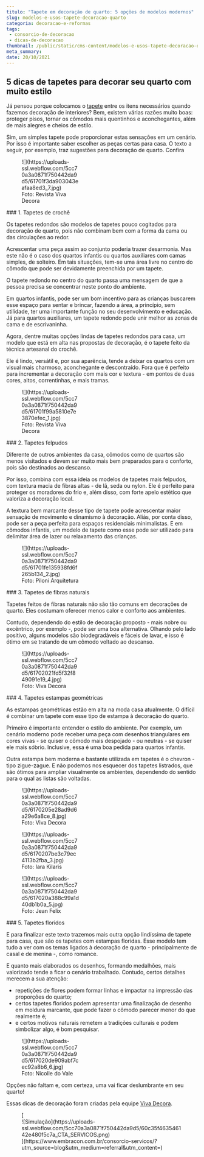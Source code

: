 ```yaml
---
titulo: "Tapete em decoração de quarto: 5 opções de modelos modernos"
slug: modelos-e-usos-tapete-decoracao-quarto
categoria: decoracao-e-reformas
tags:
 - consorcio-de-decoracao
 - dicas-de-decoracao
thumbnail: /public/static/cms-content/modelos-e-usos-tapete-decoracao-quarto.jpg
meta_summary: 
date: 20/10/2021
---
```

5 dicas de tapetes para decorar seu quarto com muito estilo
-----------------------------------------------------------

Já pensou porque colocamos o [tapete](https://www.vivadecora.com.br/produtos/tapetes) entre os itens necessários quando fazemos decoração de interiores? Bem, existem várias razões muito boas: proteger pisos, tornar os cômodos mais quentinhos e aconchegantes, além de mais alegres e cheios de estilo.

Sim, um simples tapete pode proporcionar estas sensações em um cenário. Por isso é importante saber escolher as peças certas para casa. O texto a seguir, por exemplo, traz sugestões para decoração de quarto. Confira

<figure class="w-richtext-figure-type-image w-richtext-align-center" style="max-width:30%"><div>![](https://uploads-ssl.webflow.com/5cc70a3a0871f750442da9d5/61701f3da903043eafaa8ed3_7.jpg)</div><figcaption>Foto: Revista Viva Decora</figcaption></figure>### 1. Tapetes de crochê

Os tapetes redondos são modelos de tapetes pouco cogitados para decoração de quarto, pois não combinam bem com a forma da cama ou das circulações ao redor.

Acrescentar uma peça assim ao conjunto poderia trazer desarmonia. Mas este não é o caso dos quartos infantis ou quartos auxiliares com camas simples, de solteiro. Em tais situações, tem-se uma área livre no centro do cômodo que pode ser devidamente preenchida por um tapete.

O tapete redondo no centro do quarto passa uma mensagem de que a pessoa precisa se concentrar neste ponto do ambiente.

Em quartos infantis, pode ser um bom incentivo para as crianças buscarem esse espaço para sentar e brincar, fazendo a área, a princípio, sem utilidade, ter uma importante função no seu desenvolvimento e educação. Já para quartos auxiliares, um tapete redondo pode unir melhor as zonas de cama e de escrivaninha.

Agora, dentre muitas opções lindas de tapetes redondos para casa, um modelo que está em alta nas propostas de decoração, é o tapete feito da técnica artesanal do crochê.

Ele é lindo, versátil e, por sua aparência, tende a deixar os quartos com um visual mais charmoso, aconchegante e descontraído. Fora que é perfeito para incrementar a decoração com mais cor e textura - em pontos de duas cores, altos, correntinhas, e mais tramas.

<figure class="w-richtext-figure-type-image w-richtext-align-center" style="max-width:30%"><div>![](https://uploads-ssl.webflow.com/5cc70a3a0871f750442da9d5/61701f99a5810e7e3870efec_1.jpg)</div><figcaption>Foto: Revista Viva Decora</figcaption></figure>### 2. Tapetes felpudos

Diferente de outros ambientes da casa, cômodos como de quartos são menos visitados e devem ser muito mais bem preparados para o conforto, pois são destinados ao descanso.

Por isso, combina com essa ideia os modelos de tapetes mais felpudos, com textura macia de fibras altas - de lã, seda ou nylon. Ele é perfeito para proteger os moradores do frio e, além disso, com forte apelo estético que valoriza a decoração local.

A textura bem marcante desse tipo de tapete pode acrescentar maior sensação de movimento e dinamismo à decoração. Aliás, por conta disso, pode ser a peça perfeita para espaços residenciais minimalistas. E em cômodos infantis, um modelo de tapete como esse pode ser utilizado para delimitar área de lazer ou relaxamento das crianças.

<figure class="w-richtext-figure-type-image w-richtext-align-center" style="max-width:30%"><div>![](https://uploads-ssl.webflow.com/5cc70a3a0871f750442da9d5/61701fe135938fd6f265b134_2.jpg)</div><figcaption>Foto: Piloni Arquitetura</figcaption></figure>### 3. Tapetes de fibras naturais

Tapetes feitos de fibras naturais não são tão comuns em decorações de quarto. Eles costumam oferecer menos calor e conforto aos ambientes.

Contudo, dependendo do estilo de decoração proposto - mais nobre ou excêntrico, por exemplo -, pode ser uma boa alternativa. Olhando pelo lado positivo, alguns modelos são biodegradáveis e fáceis de lavar, e isso é ótimo em se tratando de um cômodo voltado ao descanso.

<figure class="w-richtext-figure-type-image w-richtext-align-center" style="max-width:30%"><div>![](https://uploads-ssl.webflow.com/5cc70a3a0871f750442da9d5/61702021fd5f32f849091e19_4.jpg)</div><figcaption>Foto: Viva Decora</figcaption></figure>### 4. Tapetes estampas geométricas

As estampas geométricas estão em alta na moda casa atualmente. O difícil é combinar um tapete com esse tipo de estampa à decoração do quarto.

Primeiro é importante entender o estilo do ambiente. Por exemplo, um cenário moderno pode receber uma peça com desenhos triangulares em cores vivas - se quiser o cômodo mais despojado - ou neutras - se quiser ele mais sóbrio. Inclusive, essa é uma boa pedida para quartos infantis.

Outra estampa bem moderna e bastante utilizada em tapetes é o chevron - tipo zigue-zague. E não podemos nos esquecer dos tapetes listrados, que são ótimos para ampliar visualmente os ambientes, dependendo do sentido para o qual as listas são voltadas.

<figure class="w-richtext-figure-type-image w-richtext-align-center" style="max-width:30%"><div>![](https://uploads-ssl.webflow.com/5cc70a3a0871f750442da9d5/6170205e28ad9d6a29e6a8ce_8.jpg)</div><figcaption>Foto: Viva Decora</figcaption></figure><figure class="w-richtext-figure-type-image w-richtext-align-center" style="max-width:30%"><div>![](https://uploads-ssl.webflow.com/5cc70a3a0871f750442da9d5/6170207be3c79ec4113b2fba_3.jpg)</div><figcaption>Foto: Iara Kilaris</figcaption></figure><figure class="w-richtext-figure-type-image w-richtext-align-center" style="max-width:30%"><div>![](https://uploads-ssl.webflow.com/5cc70a3a0871f750442da9d5/617020a388c99a1d40db1b0a_5.jpg)</div><figcaption>Foto: Jean Felix</figcaption></figure>### 5. Tapetes floridos

E para finalizar este texto trazemos mais outra opção lindíssima de tapete para casa, que são os tapetes com estampas floridas. Esse modelo tem tudo a ver com os temas ligados à decoração de quarto - principalmente de casal e de menina -, como romance.

E quanto mais elaborados os desenhos, formando medalhões, mais valorizado tende a ficar o cenário trabalhado. Contudo, certos detalhes merecem a sua atenção:

- repetições de flores podem formar linhas e impactar na impressão das proporções do quarto;
- certos tapetes floridos podem apresentar uma finalização de desenho em moldura marcante, que pode fazer o cômodo parecer menor do que realmente é;
- e certos motivos naturais remetem a tradições culturais e podem simbolizar algo, é bom pesquisar.

<figure class="w-richtext-figure-type-image w-richtext-align-center" style="max-width:30%"><div>![](https://uploads-ssl.webflow.com/5cc70a3a0871f750442da9d5/617020de909abf7cec92a8b6_6.jpg)</div><figcaption>Foto: Nicolle do Vale</figcaption></figure>Opções não faltam e, com certeza, uma vai ficar deslumbrante em seu quarto!

Essas dicas de decoração foram criadas pela equipe [Viva Decora](https://www.vivadecora.com.br/).

<figure class="w-richtext-figure-type-image w-richtext-align-center">[<div>![Simulação](https://uploads-ssl.webflow.com/5cc70a3a0871f750442da9d5/60c35f463546142e480f5c7a_CTA_SERVICOS.png)</div>](https://www.embracon.com.br/consorcio-servicos/?utm_source=blog&utm_medium=referral&utm_content=)</figure>
